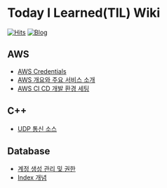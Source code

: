 # Today I Learned(TIL) Wiki
[![Hits](https://hits.seeyoufarm.com/api/count/incr/badge.svg?url=https%3A%2F%2Fgithub.com%2Fcheese10yun%2FTIL&count_bg=%2379C83D&title_bg=%23555555&icon=github.svg&icon_color=%23E7E7E7&title=hits&edge_flat=false)](https://hits.seeyoufarm.com)
[![Blog](https://img.shields.io/badge/Blog-cheese10yun.github.io-green.svg)](https://gitsul.tistory.com/)

## AWS
  * [AWS Credentials](https://github.com/YHJOONG/TIL/blob/main/aws/AWS%20S3%20Credentials%20%2B%20JAVA%20SDK.md)
  * [AWS 개요와 주요 서비스 소개](https://github.com/YHJOONG/TIL/blob/main/aws/AWS%20%EA%B0%9C%EC%9A%94%EC%99%80%20%EC%A3%BC%EC%9A%94%20%EC%84%9C%EB%B9%84%EC%8A%A4.md)
  * [AWS CI CD 개발 환경 세팅](https://github.com/YHJOONG/TIL/blob/main/aws/CI_CD%20%EA%B0%9C%EB%B0%9C%20%ED%99%98%EA%B2%BD%20%EA%B5%AC%EC%B6%95.md)


## C++
  * [UDP 통신 소스](https://github.com/YHJOONG/TIL/blob/main/c%2B%2B/UDP%20%ED%86%B5%EC%8B%A0.md)

## Database
  * [계정 생성 관리 및 권한](https://github.com/YHJOONG/TIL/blob/main/database/%5BServer%5D%5BMariaDB%5D%20%EA%B3%84%EC%A0%95%20%EC%83%9D%EC%84%B1%20%EA%B4%80%EB%A6%AC%20%EB%B0%8F%20%EA%B6%8C%ED%95%9C.md)
  * [Index 개념](https://github.com/YHJOONG/TIL/blob/main/database/%EB%8D%B0%EC%9D%B4%ED%84%B0%EB%B2%A0%EC%9D%B4%EC%8A%A4%20-%EC%9D%B8%EB%8D%B1%EC%8A%A4.md)



